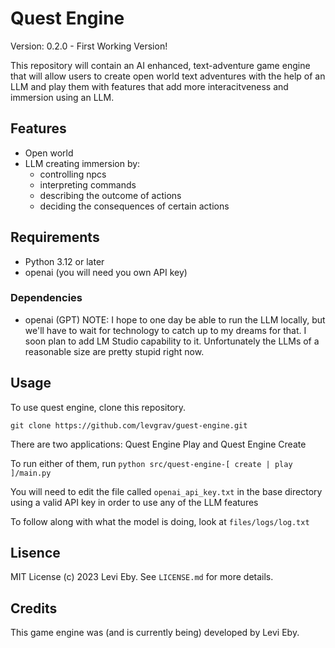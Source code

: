 # Quest Engine

Version: 0.2.0 - First Working Version!

This repository will contain an AI enhanced, text-adventure game engine that will allow users to create open world text adventures with the help of an LLM and play them with features that add more interacitveness and immersion using an LLM. 

## Features
- Open world
- LLM creating immersion by:
    - controlling npcs
    - interpreting commands
    - describing the outcome of actions
    - deciding the consequences of certain actions

## Requirements

- Python 3.12 or later
- openai (you will need you own API key)

### Dependencies
- openai (GPT) 
NOTE: I hope to one day be able to run the LLM locally, but we'll have to wait for technology to catch up to my dreams for that. I soon plan to add LM Studio capability to it. Unfortunately the LLMs of a reasonable size are pretty stupid right now. 

## Usage

To use quest engine, clone this repository.

`git clone https://github.com/levgrav/guest-engine.git`

There are two applications: Quest Engine Play and Quest Engine Create

To run either of them, run `python src/quest-engine-[ create | play ]/main.py`

You will need to edit the file called `openai_api_key.txt` in the base directory using a valid API key in order to use any of the LLM features

To follow along with what the model is doing, look at `files/logs/log.txt`

## Lisence

MIT License (c) 2023 Levi Eby. See `LICENSE.md` for more details.

## Credits

This game engine was (and is currently being) developed by Levi Eby.
